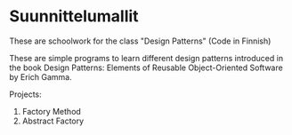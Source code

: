 # Suunnittelumallit
These are schoolwork for the class "Design Patterns" (Code in Finnish)

These are simple programs to learn different design patterns introduced in the book Design Patterns: Elements of Reusable Object-Oriented Software by Erich Gamma.

Projects:
1. Factory Method
2. Abstract Factory
